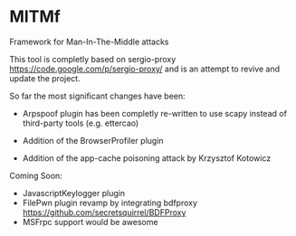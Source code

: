 MITMf
=====

Framework for Man-In-The-Middle attacks

This tool is completly based on sergio-proxy https://code.google.com/p/sergio-proxy/ and is an attempt to revive and update the project.

So far the most significant changes have been:

- Arpspoof plugin has been completly re-written to use scapy instead of third-party tools (e.g. ettercao)

- Addition of the BrowserProfiler plugin

- Addition of the app-cache poisoning attack by Krzysztof Kotowicz 

Coming Soon:

- JavascriptKeylogger plugin
- FilePwn plugin revamp by integrating bdfproxy https://github.com/secretsquirrel/BDFProxy
- MSFrpc support would be awesome
